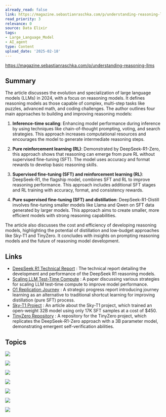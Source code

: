 ```yaml
---
already_read: false
link: https://magazine.sebastianraschka.com/p/understanding-reasoning-llms
read_priority: 3
relevance: 0
source: Data Elixir
tags:
- Large_Language_Model
- AI_agent
type: Content
upload_date: '2025-02-18'
---
```


https://magazine.sebastianraschka.com/p/understanding-reasoning-llms
## Summary

The article discusses the evolution and specialization of large language models (LLMs) in 2024, with a focus on reasoning models. It defines reasoning models as those capable of complex, multi-step tasks like puzzles, advanced math, and coding challenges. The author outlines four main approaches to building and improving reasoning models:

1. **Inference-time scaling**: Enhancing model performance during inference by using techniques like chain-of-thought prompting, voting, and search strategies. This approach increases computational resources and encourages the model to generate intermediate reasoning steps.

2. **Pure reinforcement learning (RL)**: Demonstrated by DeepSeek-R1-Zero, this approach shows that reasoning can emerge from pure RL without supervised fine-tuning (SFT). The model uses accuracy and format rewards to develop basic reasoning skills.

3. **Supervised fine-tuning (SFT) and reinforcement learning (RL)**: DeepSeek-R1, the flagship model, combines SFT and RL to improve reasoning performance. This approach includes additional SFT stages and RL training with accuracy, format, and consistency rewards.

4. **Pure supervised fine-tuning (SFT) and distillation**: DeepSeek-R1-Distill involves fine-tuning smaller models like Llama and Qwen on SFT data generated by larger models. This approach aims to create smaller, more efficient models with strong reasoning capabilities.

The article also discusses the cost and efficiency of developing reasoning models, highlighting the potential of distillation and low-budget approaches like Sky-T1 and TinyZero. It concludes with insights on prompting reasoning models and the future of reasoning model development.
## Links

- [DeepSeek R1 Technical Report](https://arxiv.org/abs/2501.12948) : The technical report detailing the development and performance of the DeepSeek R1 reasoning models.
- [Scaling LLM Test-Time Compute](https://arxiv.org/abs/2408.03314) : A paper discussing various strategies for scaling LLM test-time compute to improve model performance.
- [O1 Replication Journey](https://arxiv.org/abs/2410.18982) : A strategic progress report introducing journey learning as an alternative to traditional shortcut learning for improving distillation (pure SFT) process.
- [Sky-T1 Project](https://novasky-ai.github.io/posts/sky-t1/) : An article about the Sky-T1 project, which trained an open-weight 32B model using only 17K SFT samples at a cost of $450.
- [TinyZero Repository](https://github.com/Jiayi-Pan/TinyZero/) : A repository for the TinyZero project, which replicates the DeepSeek-R1-Zero approach with a 3B parameter model, demonstrating emergent self-verification abilities.

## Topics

![](topics/Concept/Reasoning%20Models)

![](topics/Concept/Inference%20time%20scaling)

![](topics/Concept/Reinforcement%20Learning%20RL)

![](topics/Concept/Knowledge%20Distillation)

![](topics/Concept/Chain%20of%20Thought%20Prompting)

![](topics/Concept/Journey%20Learning)

![](topics/Concept/Supervised%20Fine%20Tuning%20SFT)